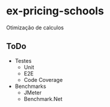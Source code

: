 # ex-pricing-schools

Otimização de calculos

## ToDo
- Testes
  - Unit
  - E2E
  - Code Coverage
- Benchmarks
  - JMeter
  - Benchmark.Net
